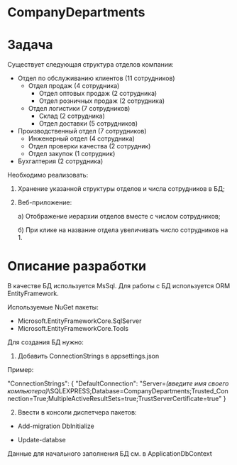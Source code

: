 # CompanyDepartments

# Задача
Существует следующая структура отделов компании:
- Отдел по обслуживанию клиентов (11 сотрудников)
  - Отдел продаж (4 сотрудника)
    - Отдел оптовых продаж (2 сотрудника)
    - Отдел розничных продаж (2 сотрудника)
  - Отдел логистики (7 сотрудников)
    - Склад (2 сотрудника)
    - Отдел доставки (5 сотрудников)
- Производственный отдел (7 сотрудников)
  - Инженерный отдел (4 сотрудника)
  - Отдел проверки качества (2 сотрудник)
  - Отдел закупок (1 сотрудник)
- Бухгалтерия (2 сотрудника)

Необходимо реализовать:
1) Хранение указанной структуры отделов и числа сотрудников в БД;
2) Веб-приложение:

    а) Отображение иерархии отделов вместе с числом сотрудников;
    
    б) При клике на название отдела увеличивать число сотрудников на 1.

# Описание разработки

В качестве БД используется MsSql.
Для работы с БД используется ORM EntityFramework.

Используемые NuGet пакеты:
- Microsoft.EntityFrameworkCore.SqlServer
- Microsoft.EntityFrameworkCore.Tools

Для создания БД нужно:
1) Добавить ConnectionStrings в appsettings.json

Пример:

"ConnectionStrings": {
    "DefaultConnection": "Server=*(введите имя своего компьютера)*\\SQLEXPRESS;Database=CompanyDepartments;Trusted_Connection=True;MultipleActiveResultSets=true;TrustServerCertificate=true"
  }
  
2) Ввести в консоли диспетчера пакетов:

  - Add-migration DbInitialize
  
  - Update-databse
  
Данные для начального заполнения БД см. в ApplicationDbContext
